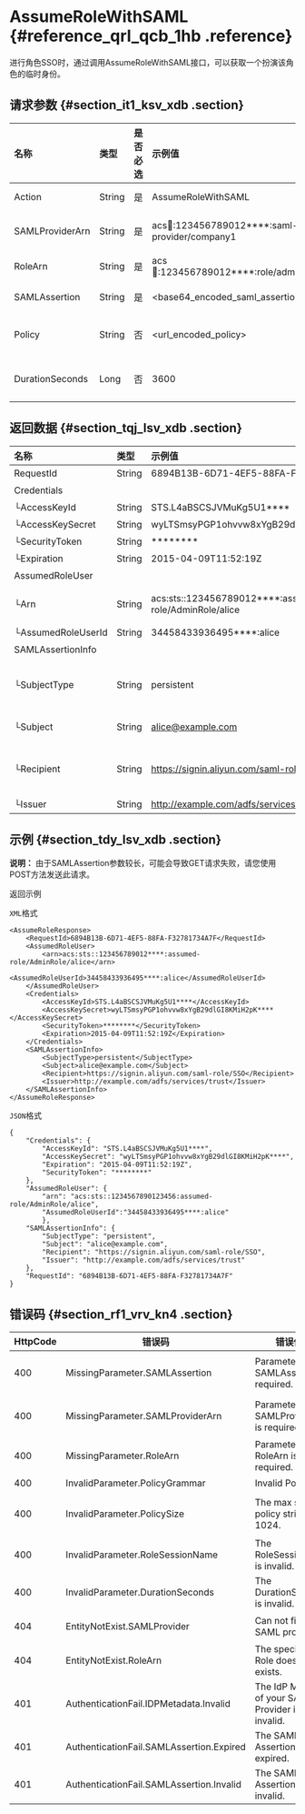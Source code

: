 # AssumeRoleWithSAML {#reference_qrl_qcb_1hb .reference}

进行角色SSO时，通过调用AssumeRoleWithSAML接口，可以获取一个扮演该角色的临时身份。

## 请求参数 {#section_it1_ksv_xdb .section}

|名称|类型|是否必选|示例值|描述|
|:-|:-|:---|:--|:-|
|Action|String|是|AssumeRoleWithSAML|系统规定参数，取值：AssumeRoleWithSAML|
|SAMLProviderArn|String|是|acs:ram::123456789012\*\*\*\*:saml-provider/company1|RAM中创建的身份提供商的ARN。格式：`acs:ram::$account_ID:saml-provider/$saml_provider_ID`。|
|RoleArn|String|是|acs:ram::123456789012\*\*\*\*:role/adminrole|要扮演的角色的ARN。格式：`acs:ram::$accountID:role/$roleName`。|
|SAMLAssertion|String|是|<base64\_encoded\_saml\_assertion\>|Base64编码后的SAML断言。长度限制：4~100000字节。|
|Policy|String|否|<url\_encoded\_policy\>|长度限制为1024字节。此参数可以限制生成STS token的权限，若不指定则返回的token拥有指定角色的所有权限。|
|DurationSeconds|Long|否|3600|指定的过期时间，单位为秒。过期时间范围：900~3600秒，默认值为：3600秒。|

## 返回数据 {#section_tqj_lsv_xdb .section}

|名称|类型|示例值|描述|
|:-|:-|:--|:-|
|RequestId|String|6894B13B-6D71-4EF5-88FA-F32781734A7F|请求ID。|
|Credentials| | |访问凭证。|
|└AccessKeyId|String|STS.L4aBSCSJVMuKg5U1\*\*\*\*|访问密钥标识。|
|└AccessKeySecret|String|wyLTSmsyPGP1ohvvw8xYgB29dlGI8KMiH2pK\*\*\*\*|访问密钥。|
|└SecurityToken|String|\*\*\*\*\*\*\*\*|安全令牌。|
|└Expiration|String|2015-04-09T11:52:19Z|失效时间。|
|AssumedRoleUser| | |角色扮演临时身份。|
|└Arn|String|acs:sts::123456789012\*\*\*\*:assumed-role/AdminRole/alice|扮演的临时身份的ARN。格式：`acs:ram::$accountID:assumed-role/$roleName/$roleSessionName`。|
|└AssumedRoleUserId|String|34458433936495\*\*\*\*:alice|该角色临时身份的用户ID。|
|SAMLAssertionInfo| | |SAML断言中的部分信息。|
|└SubjectType|String|persistent|SAML断言中`NameID`的格式。当前缀为`urn:oasis:names:tc:SAML:2.0:nameid-format:`时，前缀会被移除。例如：`persistant/transient`。|
|└Subject|String|alice@example.com|SAML断言中`Subject - NameID`字段的值。|
|└Recipient|String|https://signin.aliyun.com/saml-role/SSO|SAML断言中`Subject - SubjectConfirmation - SubjectConfirmationData`字段中`Recipient`属性的值。|
|└Issuer|String|http://example.com/adfs/services/trust|SAML断言中`Issuer`字段的值。|

## 示例 {#section_tdy_lsv_xdb .section}

**说明：** 由于SAMLAssertion参数较长，可能会导致GET请求失败，请您使用POST方法发送此请求。

返回示例

`XML`格式

``` {#codeblock_yzq_nfq_xji .lanuage-xml}
<AssumeRoleResponse>
    <RequestId>6894B13B-6D71-4EF5-88FA-F32781734A7F</RequestId>
    <AssumedRoleUser>
        <arn>acs:sts::123456789012****:assumed-role/AdminRole/alice</arn>
        <AssumedRoleUserId>34458433936495****:alice</AssumedRoleUserId>
    </AssumedRoleUser>
    <Credentials>
        <AccessKeyId>STS.L4aBSCSJVMuKg5U1****</AccessKeyId>
        <AccessKeySecret>wyLTSmsyPGP1ohvvw8xYgB29dlGI8KMiH2pK****</AccessKeySecret>
        <SecurityToken>********</SecurityToken>    
        <Expiration>2015-04-09T11:52:19Z</Expiration>
    </Credentials>
    <SAMLAssertionInfo>
        <SubjectType>persistent</SubjectType>
        <Subject>alice@example.com</Subject>
        <Recipient>https://signin.aliyun.com/saml-role/SSO</Recipient>
        <Issuer>http://example.com/adfs/services/trust</Issuer>
    </SAMLAssertionInfo>
</AssumeRoleResponse>         
```

`JSON`格式

``` {#codeblock_uv1_wz5_v7j .language-json}
{
    "Credentials": {
        "AccessKeyId": "STS.L4aBSCSJVMuKg5U1****",
        "AccessKeySecret": "wyLTSmsyPGP1ohvvw8xYgB29dlGI8KMiH2pK****",
        "Expiration": "2015-04-09T11:52:19Z",
        "SecurityToken": "********"
    },
    "AssumedRoleUser": {
        "arn": "acs:sts::1234567890123456:assumed-role/AdminRole/alice",
        "AssumedRoleUserId":"34458433936495****:alice"
        },
    "SAMLAssertionInfo": {
        "SubjectType": "persistent",
        "Subject": "alice@example.com",
        "Recipient": "https://signin.aliyun.com/saml-role/SSO",
        "Issuer": "http://example.com/adfs/services/trust"
    },
    "RequestId": "6894B13B-6D71-4EF5-88FA-F32781734A7F"
}         
```

## 错误码 {#section_rf1_vrv_kn4 .section}

|HttpCode|错误码|错误信息|描述|
|--------|---|----|--|
|400|MissingParameter.SAMLAssertion|Parameter SAMLAssertion is required.|缺少SAMLAssertion参数。|
|400|MissingParameter.SAMLProviderArn|Parameter SAMLProviderArn is required.|缺少SAMLProviderArn参数。|
|400|MissingParameter.RoleArn|Parameter RoleArn is required.|缺少RoleArn参数。|
|400|InvalidParameter.PolicyGrammar|Invalid Policy.|无效的权限策略。|
|400|InvalidParameter.PolicySize|The max size of policy string is 1024.|权限策略字符串长度超限，最大不超过1024字节。|
|400|InvalidParameter.RoleSessionName|The RoleSessionName is invalid.|角色会话名称无效。|
|400|InvalidParameter.DurationSeconds|The DurationSeconds is invalid.|DurationSeconds无效。|
|404|EntityNotExist.SAMLProvider|Can not find SAML provider.|找不到SAML身份提供商。|
|404|EntityNotExist.RoleArn|The specified Role does not exists.|指定的角色不存在。|
|401|AuthenticationFail.IDPMetadata.Invalid|The IdP Metadata of your SAML Provider is invalid.|SAML身份提供商的IdP元数据无效。|
|401|AuthenticationFail.SAMLAssertion.Expired|The SAML Assertion is expired.|SAML断言已过期。|
|401|AuthenticationFail.SAMLAssertion.Invalid|The SAML Assertion is invalid.|SAML断言无效。|

